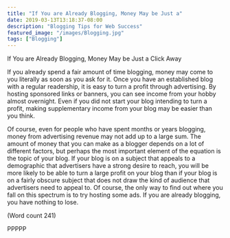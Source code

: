 ```yaml
---
title: "If You are Already Blogging, Money May be Just a"
date: 2019-03-13T13:18:37-08:00
description: "Blogging Tips for Web Success"
featured_image: "/images/Blogging.jpg"
tags: ["Blogging"]
---
```


If You are Already Blogging, Money May be Just a
Click Away

If you already spend a fair amount of time blogging,
money may come to you literally as soon as you ask for
it. Once you have an established blog with a regular
readership, it is easy to turn a profit through advertising.
By hosting sponsored links or banners, you can see
income from your hobby almost overnight. Even if you
did not start your blog intending to turn a profit, making
supplementary income from your blog may be easier
than you think. 

Of course, even for people who have spent months or
years blogging, money from advertising revenue may
not add up to a large sum. The amount of money that
you can make as a blogger depends on a lot of different
factors, but perhaps the most important element of the
equation is the topic of your blog. If your blog is on a
subject that appeals to a demographic that advertisers
have a strong desire to reach, you will be more likely to
be able to turn a large profit on your blog than if your
blog is on a fairly obscure subject that does not draw
the kind of audience that advertisers need to appeal to.
Of course, the only way to find out where you fall on
this spectrum is to try hosting some ads. If you are
already blogging, you have nothing to lose.  

(Word count 241)

PPPPP


